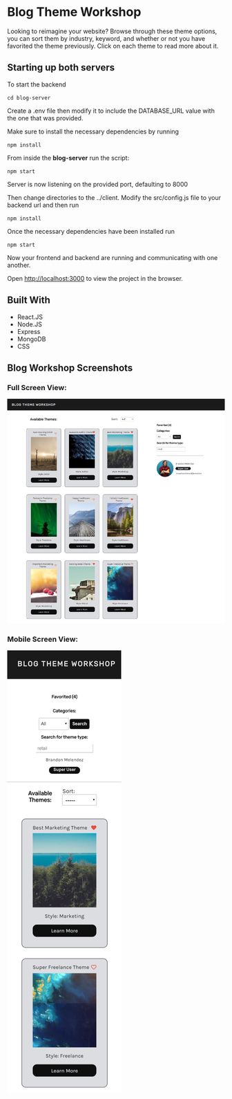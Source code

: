 # Blog Theme Workshop

Looking to reimagine your website? Browse through these theme options, you can sort them by industry, keyword, and whether or not you have favorited the theme previously. Click on each theme to read more about it.

## Starting up both servers

To start the backend

```
cd blog-server
```

Create a .env file then modify it to include the DATABASE_URL value with the one that was provided. 

Make sure to install the necessary dependencies by running

```
npm install
```

From inside the **blog-server** run the script:

```
npm start
```

Server is now listening on the provided port, defaulting to 8000

Then change directories to the ../client. Modify the src/config.js file to your backend url and then run

```
npm install
```

Once the necessary dependencies have been installed run 

```
npm start
```

Now your frontend and backend are running and communicating with one another.

Open [http://localhost:3000](http://localhost:3000) to view the project in the browser.

## Built With

- React.JS
- Node.JS
- Express
- MongoDB
- CSS

## Blog Workshop Screenshots

### Full Screen View:

![Fullscreen view](client/public/images/fullscreen.png)

### Mobile Screen View:

![Mobile View](client/public/images/mobile1.png)
